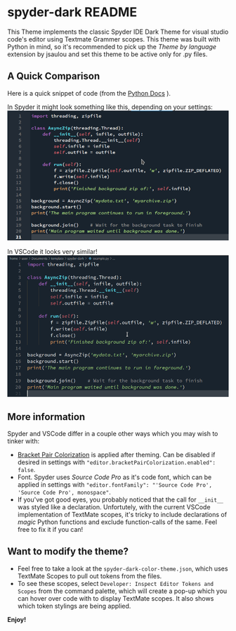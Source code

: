 # spyder-dark README
This Theme implements the classic Spyder IDE Dark Theme for visual studio code's editor using Textmate Grammer scopes. This theme was built with Python in mind, so it's recommended to pick up the *Theme by language* extension by jsaulou and set this theme to be active only for .py files.

## A Quick Comparison
Here is a quick snippet of code (from the [Python Docs](https://docs.python.org/3/tutorial/stdlib2.html#multi-threading)
).

In Spyder it might look something like this, depending on your settings:
![Spyder-Example-Snippet](example-spyder.png)

In VSCode it looks very similar!
![VSCode Example Snippet](themed-vscode.png)

## More information

Spyder and VSCode differ in a couple other ways which you may wish to tinker with: 
- [Bracket Pair Colorization](https://code.visualstudio.com/blogs/2021/09/29/bracket-pair-colorization) is applied after theming. Can be disabled if desired in settings with `"editor.bracketPairColorization.enabled": false`.
- Font. Spyder uses *Source Code Pro* as it's code font, which can be applied in settings with `"editor.fontFamily": "'Source Code Pro', 'Source Code Pro', monospace"`.
- If you've got good eyes, you probably noticed that the call for `__init__` was styled like a declaration. Unfortutely, with the current VSCode implementation of TextMate scopes, it's tricky to include declarations of *magic* Python functions and exclude function-calls of the same. Feel free to fix it if you can!

## Want to modify the theme? 
- Feel free to take a look at the `spyder-dark-color-theme.json`, which uses TextMate Scopes to pull out tokens from the files.
- To see these scopes, select `Developer: Inspect Editor Tokens and Scopes` from the command palette, which will create a pop-up which you can hover over code with to display TextMate scopes. It also shows which token stylings are being applied.


**Enjoy!**
